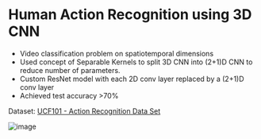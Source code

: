 # Human Action Recognition using 3D CNN

* Video classification problem on spatiotemporal dimensions
* Used concept of Separable Kernels to split 3D CNN into (2+1)D 
CNN to reduce number of parameters.
* Custom ResNet model with each 2D conv layer replaced by a 
(2+1)D conv layer
* Achieved test accuracy >70%

Dataset: [UCF101 - Action Recognition Data Set](https://www.crcv.ucf.edu/data/UCF101.php)

![image](https://github.com/sourhub226/human-action-recognition-3DCNN/assets/58329492/45faea5b-53fa-4208-bdb9-d09f84344218)


